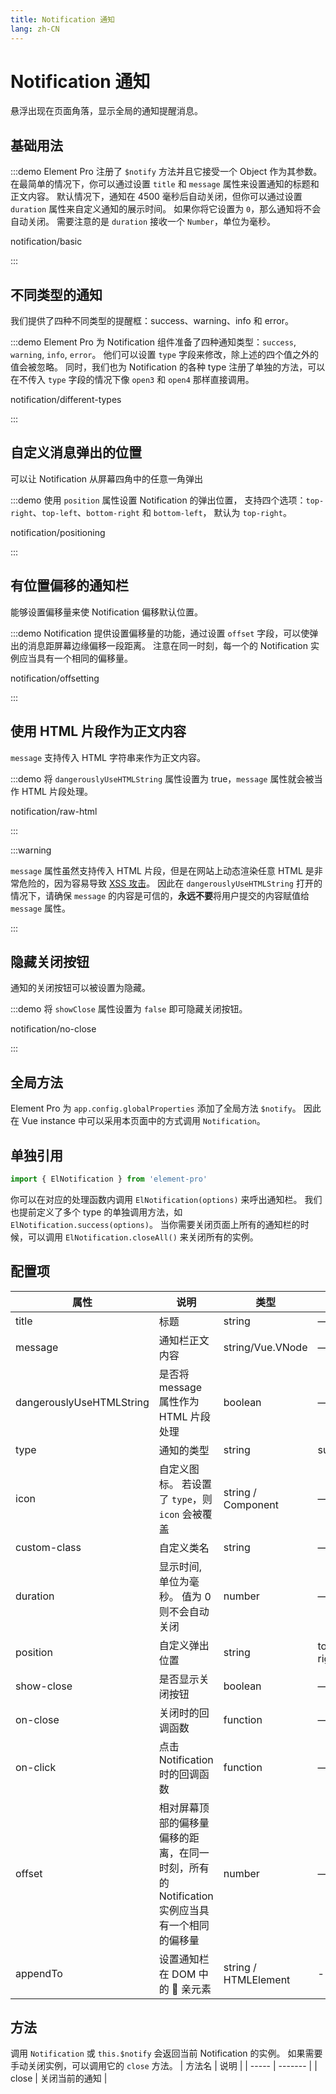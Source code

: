 ```yaml
---
title: Notification 通知
lang: zh-CN
---
```


# Notification 通知

悬浮出现在页面角落，显示全局的通知提醒消息。

## 基础用法

:::demo Element Pro 注册了 `$notify` 方法并且它接受一个 Object 作为其参数。 在最简单的情况下，你可以通过设置 `title` 和 `message` 属性来设置通知的标题和正文内容。 默认情况下，通知在 4500 毫秒后自动关闭，但你可以通过设置 `duration` 属性来自定义通知的展示时间。 如果你将它设置为 `0`，那么通知将不会自动关闭。 需要注意的是 `duration` 接收一个 `Number`，单位为毫秒。

notification/basic

:::

## 不同类型的通知

我们提供了四种不同类型的提醒框：success、warning、info 和 error。

:::demo Element Pro 为 Notification 组件准备了四种通知类型：`success`, `warning`, `info`, `error`。 他们可以设置 `type` 字段来修改，除上述的四个值之外的值会被忽略。 同时，我们也为 Notification 的各种 type 注册了单独的方法，可以在不传入 `type` 字段的情况下像 `open3` 和 `open4` 那样直接调用。

notification/different-types

:::

## 自定义消息弹出的位置

可以让 Notification 从屏幕四角中的任意一角弹出

:::demo 使用 `position` 属性设置 Notification 的弹出位置， 支持四个选项：`top-right`、`top-left`、`bottom-right` 和 `bottom-left`， 默认为 `top-right`。

notification/positioning

:::

## 有位置偏移的通知栏

能够设置偏移量来使 Notification 偏移默认位置。

:::demo Notification 提供设置偏移量的功能，通过设置 `offset` 字段，可以使弹出的消息距屏幕边缘偏移一段距离。 注意在同一时刻，每一个的 Notification 实例应当具有一个相同的偏移量。

notification/offsetting

:::

## 使用 HTML 片段作为正文内容

`message` 支持传入 HTML 字符串来作为正文内容。

:::demo 将 `dangerouslyUseHTMLString` 属性设置为 true，`message` 属性就会被当作 HTML 片段处理。

notification/raw-html

:::

:::warning

`message` 属性虽然支持传入 HTML 片段，但是在网站上动态渲染任意 HTML 是非常危险的，因为容易导致 [XSS 攻击](https://en.wikipedia.org/wiki/Cross-site_scripting)。 因此在 `dangerouslyUseHTMLString` 打开的情况下，请确保 `message` 的内容是可信的，**永远不要**将用户提交的内容赋值给 `message` 属性。

:::

## 隐藏关闭按钮

通知的关闭按钮可以被设置为隐藏。

:::demo 将 `showClose` 属性设置为 `false` 即可隐藏关闭按钮。

notification/no-close

:::

## 全局方法

Element Pro 为 `app.config.globalProperties` 添加了全局方法 `$notify`。 因此在 Vue instance 中可以采用本页面中的方式调用 `Notification`。

## 单独引用

```javascript
import { ElNotification } from 'element-pro'
```

你可以在对应的处理函数内调用 `ElNotification(options)` 来呼出通知栏。 我们也提前定义了多个 type 的单独调用方法，如 `ElNotification.success(options)`。 当你需要关闭页面上所有的通知栏的时候，可以调用 `ElNotification.closeAll()` 来关闭所有的实例。

## 配置项

| 属性                     | 说明                                                                                          | 类型                 | 可选值                                      | 默认值        |
| ------------------------ | --------------------------------------------------------------------------------------------- | -------------------- | ------------------------------------------- | ------------- |
| title                    | 标题                                                                                          | string               | —                                           | —             |
| message                  | 通知栏正文内容                                                                                | string/Vue.VNode     | —                                           | —             |
| dangerouslyUseHTMLString | 是否将 message 属性作为 HTML 片段处理                                                         | boolean              | —                                           | false         |
| type                     | 通知的类型                                                                                    | string               | success/warning/info/error                  | —             |
| icon                     | 自定义图标。 若设置了 `type`，则 `icon` 会被覆盖                                              | string / Component   | —                                           | —             |
| custom-class             | 自定义类名                                                                                    | string               | —                                           | —             |
| duration                 | 显示时间, 单位为毫秒。 值为 0 则不会自动关闭                                                  | number               | —                                           | 4500          |
| position                 | 自定义弹出位置                                                                                | string               | top-right/top-left/bottom-right/bottom-left | top-right     |
| show-close               | 是否显示关闭按钮                                                                              | boolean              | —                                           | true          |
| on-close                 | 关闭时的回调函数                                                                              | function             | —                                           | —             |
| on-click                 | 点击 Notification 时的回调函数                                                                | function             | —                                           | —             |
| offset                   | 相对屏幕顶部的偏移量 偏移的距离，在同一时刻，所有的 Notification 实例应当具有一个相同的偏移量 | number               | —                                           | 0             |
| appendTo                 | 设置通知栏在 DOM 中的  亲元素                                                                 | string / HTMLElement | -                                           | document.body |

## 方法

调用 `Notification` 或 `this.$notify` 会返回当前 Notification 的实例。 如果需要手动关闭实例，可以调用它的 `close` 方法。
| 方法名 | 说明 |
| ----- | ------- |
| close | 关闭当前的通知 |
